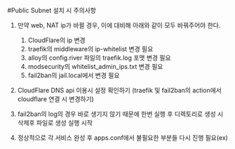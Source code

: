 #Public Subnet 설치 시 주의사항

1. 만약 web, NAT ip가 바뀔 경우, 이에 대비해 아래와 같이 모두 바꿔주어야 한다.
    1) CloudFlare의 ip 변경
    2) traefik의 middleware의 ip-whitelist 변경 필요
    3) alloy의 config.river 파일의 traefik.log 포맷 변경 필요
    4) modsecurity의 whitelist_admin_ips.txt 변경 필요
    5) fail2ban의 jail.local에서 변경 필요

2. CloudFlare DNS api 이용시 설정 확인하기 (traefik 및 fail2ban의 action에서 cloudflare 연결 시 변경하기)
3. fail2ban의 log의 경우 바로 생기지 않기 때문에 한번 실행 후 디렉토리로 생성 시 삭제후 파일로 생성 실행 시작
4. 정상적으로 각 서비스 완성 후 apps.conf에서 불필요한 부분들 다시 진행 필요(ex)

